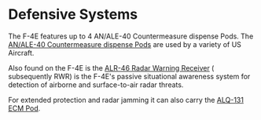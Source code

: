 # Defensive Systems

The F-4E features up
to 4 AN/ALE-40 Countermeasure dispense Pods. The
[AN/ALE-40 Countermeasure dispense Pods](./countermeasures.md) are used by a
variety of US Aircraft.

Also found on the F-4E is the [ALR-46 Radar Warning Receiver](radar_warning_receiver.md) (
subsequently RWR) is the F-4E's passive situational awareness system for detection of airborne and
surface-to-air radar threats.

For extended protection and radar jamming it can also carry the [ALQ-131 ECM Pod](ecm.md).
